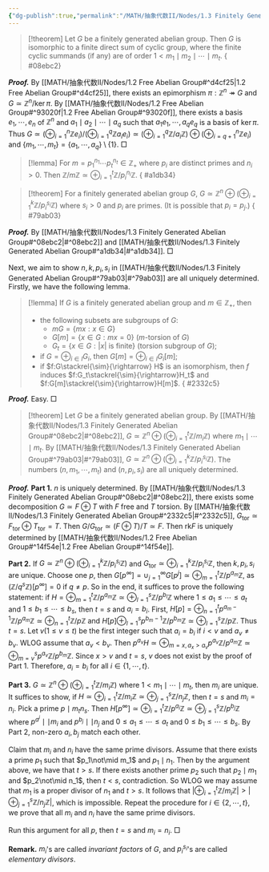 ```yaml
---
{"dg-publish":true,"permalink":"/MATH/抽象代数II/Nodes/1.3 Finitely Generated Abelian Group/","dgPassFrontmatter":true}
---
```



> [!theorem]
> Let $G$ be a finitely generated abelian group. Then $G$ is isomorphic to a finite direct sum of cyclic group, where the finite cyclic summands (if any) are of order $1<m_1\mid m_2\mid\cdots\mid m_t$.
{ #08ebc2}


**_Proof._**
By [[MATH/抽象代数II/Nodes/1.2 Free Abelian Group#^d4cf25\|1.2 Free Abelian Group#^d4cf25]], there exists an epimorphism $\pi:\mathbb{Z}^n\twoheadrightarrow G$ and $G\simeq \mathbb{Z}^n/\ker\pi$. By [[MATH/抽象代数II/Nodes/1.2 Free Abelian Group#^93020f\|1.2 Free Abelian Group#^93020f]], there exists a basis $e_1,\cdots,e_n$ of $\mathbb{Z}^n$ and $a_1\mid a_2\mid\cdots\mid a_q$ such that $a_1e_1,\cdots,a_qe_q$ is a basis of $\ker\pi$. Thus $G\simeq(\oplus_{i=1}^n \mathbb{Z}e_i)/(\oplus_{i=1}^q\mathbb{Z}a_ie_i)\simeq(\oplus_{i=1}^q \mathbb{Z}/a_i\mathbb{Z})\oplus(\oplus_{i=q+1}^n \mathbb{Z}e_i)$ and $\{m_1,\cdots,m_t\}=\{a_1,\cdots,a_q\}\setminus\{1\}$. 
□


> [!lemma]
> For $m=p_1^{n_1}\cdots p_t^{n_t}\in \mathbb{Z}_+$ where $p_i$ are distinct primes and $n_i>0$. Then $\mathbb{Z}/m\mathbb{Z}\simeq\oplus_{i=1}^t \mathbb{Z}/p_i^{n_i}\mathbb{Z}$.
{ #a1db34}


> [!theorem]
> For a finitely generated abelian group $G$, $G\simeq \mathbb{Z}^n\oplus(\oplus_{i=1}^k \mathbb{Z}/p_i^{s_i}\mathbb{Z})$ where $s_i>0$ and $p_i$ are primes. (It is possible that $p_i=p_j$.)
{ #79ab03}



**_Proof._**
By [[MATH/抽象代数II/Nodes/1.3 Finitely Generated Abelian Group#^08ebc2\|#^08ebc2]] and [[MATH/抽象代数II/Nodes/1.3 Finitely Generated Abelian Group#^a1db34\|#^a1db34]].
□


Next, we aim to show $n,k,p_i,s_i$ in [[MATH/抽象代数II/Nodes/1.3 Finitely Generated Abelian Group#^79ab03\|#^79ab03]] are all uniquely determined. Firstly, we have the following lemma.

> [!lemma]
> If $G$ is a finitely generated abelian group and $m\in \mathbb{Z}_+$, then
> - the following subsets are subgroups of $G$: 
> 	- $mG=\{mx:x\in G\}$
> 	- $G[m]=\{x\in G:mx=0\}$ ($m$-torsion of $G$)
> 	- $G_t=\{x\in G:|x|\mbox{ is finite}\}$ (torsion subgroup of $G$);
> - if $G=\oplus_{i\in I}G_i$, then $G[m]=\oplus_{i\in I}G_i[m]$;
> - if $f:G\stackrel{\sim}{\rightarrow} H$ is an isomorphism, then $f$ induces $f:G_t\stackrel{\sim}{\rightarrow}H_t$ and $f:G[m]\stackrel{\sim}{\rightarrow}H[m]$.
{ #2332c5}


**_Proof._**
Easy.
□


> [!theorem]
> Let $G$ be a finitely generated abelian group. By [[MATH/抽象代数II/Nodes/1.3 Finitely Generated Abelian Group#^08ebc2\|#^08ebc2]], $G\simeq \mathbb{Z}^n\oplus(\oplus_{i=1}^t\mathbb{Z}/m_i\mathbb{Z})$ where $m_1\mid \cdots\mid m_t$. By [[MATH/抽象代数II/Nodes/1.3 Finitely Generated Abelian Group#^79ab03\|#^79ab03]], $G\simeq \mathbb{Z}^n\oplus(\oplus_{i=1}^k\mathbb{Z}/p_i^{s_i}\mathbb{Z})$. The numbers $(n,m_1,\cdots,m_t)$ and $(n,p_i,s_i)$ are all uniquely determined.

**_Proof._**
**Part 1.** $n$ is uniquely determined. By [[MATH/抽象代数II/Nodes/1.3 Finitely Generated Abelian Group#^08ebc2\|#^08ebc2]], there exists some decomposition $G\simeq F\oplus T$ with $F$ free and $T$ torsion. By [[MATH/抽象代数II/Nodes/1.3 Finitely Generated Abelian Group#^2332c5\|#^2332c5]], $G_{\mathrm{tor}}\simeq F_{\mathrm{tor}}\oplus T_{\mathrm{tor}}=T$. Then $G/G_{\mathrm{tor}}\simeq(F\oplus T)/T\simeq F$. Then $\mathrm{rk} F$ is uniquely determined by [[MATH/抽象代数II/Nodes/1.2 Free Abelian Group#^14f54e\|1.2 Free Abelian Group#^14f54e]]. 

**Part 2.** If $G\simeq \mathbb{Z}^n\oplus(\oplus_{i=1}^k\mathbb{Z}/p_i^{s_i}\mathbb{Z})$ and $G_{\mathrm{tor}}\simeq \oplus_{i=1}^k\mathbb{Z}/p_i^{s_i}\mathbb{Z}$, then $k,p_i,s_i$ are unique. Choose one $p$, then $G[p^\infty]=\cup_{j=1}^\infty G[p^j]\simeq\oplus_{m=1}^t \mathbb{Z}/p^{a_m}\mathbb{Z}$, as $(\mathbb{Z}/q^s\mathbb{Z})[p^\infty]=0$ if $q\neq p$. So in the end, it suffices to prove the following statement: if $H=\oplus_{m=1}^t\mathbb{Z}/p^{a_m}\mathbb{Z}\simeq\oplus_{l=1}^s\mathbb{Z}/p^{b_l}\mathbb{Z}$ where $1\leqslant a_1\leqslant\cdots\leqslant a_t$ and $1\leqslant b_1\leqslant \cdots\leqslant b_s$, then $t=s$ and $a_i=b_i$. First, $H[p]=\oplus_{n=1}^tp^{a_m-1}\mathbb{Z}/p^{a_m}\mathbb{Z}\simeq\oplus_{n=1}^t \mathbb{Z}/p\mathbb{Z}$ and $H[p]\oplus_{l=1}^sp^{b_m-1}\mathbb{Z}/p^{b_m}\mathbb{Z}\simeq\oplus_{l=1}^s \mathbb{Z}/p\mathbb{Z}$. Thus $t=s$. Let $v(1\leqslant v\leqslant t)$ be the first integer such that $a_i=b_i$ if $i<v$ and $a_v\neq b_v$. WLOG assume that $a_v<b_v$. Then $p^{a_v}H\simeq\oplus_{m=x,a_x>a_v}p^{a_v}\mathbb{Z}/p^{a_m}\mathbb{Z}\simeq\oplus_{m=v}^{s}p^{a_v}\mathbb{Z}/p^{b_m}\mathbb{Z}$. Since $x>v$ and $t=s$, $v$ does not exist by the proof of Part 1. Therefore, $a_i=b_i$ for all $i\in\{1,\cdots,t\}$. 

**Part 3.** $G\simeq \mathbb{Z}^n\oplus(\oplus_{i=1}^t \mathbb{Z}/m_i\mathbb{Z})$ where $1<m_1\mid\cdots\mid m_t$, then $m_i$ are unique. It suffices to show, if $H\simeq\oplus_{i=1}^t \mathbb{Z}/m_i\mathbb{Z}\simeq\oplus_{j=1}^s\mathbb{Z}/n_j\mathbb{Z}$, then $t=s$ and $m_i=n_i$. Pick a prime $p\mid m_tn_s$. Then $H[p^\infty]\simeq\oplus_{i=1}^t\mathbb{Z}/p^{a_i}\mathbb{Z}\simeq\oplus_{j=1}^s\mathbb{Z}/p^{b_j}\mathbb{Z}$ where $p^{a^i}\mid\mid m_i$ and $p^{b_j}\mid\mid n_j$ and $0\leqslant a_1\leqslant\cdots\leqslant a_t$ and $0\leqslant b_1\leqslant \cdots\leqslant b_s$. By Part 2, non-zero $a_i,b_j$ match each other. 

Claim that $m_i$ and $n_i$ have the same prime divisors. Assume that there exists a prime $p_1$ such that $p_1\not\mid m_1$ and $p_1\mid n_1$. Then by the argument above, we have that $t>s$. If there exists another prime $p_2$ such that $p_2\mid m_1$ and $p_2\not\mid n_1$, then $t<s$, contradiction. So WLOG we may assume that $m_1$ is a proper divisor of $n_1$ and $t>s$. It follows that $|\oplus_{i=1}^t\mathbb{Z}/m_i\mathbb{Z}|>|\oplus_{j=1}^s\mathbb{Z}/n_j\mathbb{Z}|$, which is impossible. Repeat the procedure for $i\in\{2,\cdots,t\}$, we prove that all $m_i$ and $n_i$ have the same prime divisors.

Run this argument for all $p$, then $t=s$ and $m_i=n_i$.
□

**Remark.** $m_i$'s are called *invariant factors* of $G$, and $p_i^{s_i}$'s are called *elementary divisors*. 